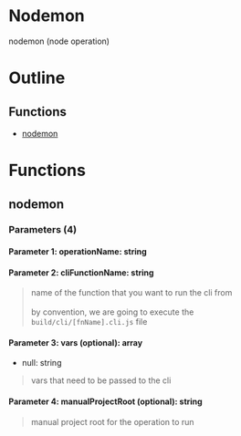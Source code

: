 # Nodemon

nodemon (node operation)



# Outline

## Functions

- [nodemon](#nodemon)



# Functions

## nodemon

### Parameters (4)

#### Parameter 1: operationName: string

#### Parameter 2: cliFunctionName: string

> name of the function that you want to run the cli from<br /><br />by convention, we are going to execute the `build/cli/[fnName].cli.js` file




#### Parameter 3: vars (optional): array

- null: string

> vars that need to be passed to the cli




#### Parameter 4: manualProjectRoot (optional): string

> manual project root for the operation to run



